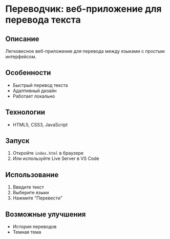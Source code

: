 # Переводчик: веб-приложение для перевода текста

## Описание
Легковесное веб-приложение для перевода между языками с простым интерфейсом.

## Особенности
- Быстрый перевод текста
- Адаптивный дизайн
- Работает локально

## Технологии
- HTML5, CSS3, JavaScript

## Запуск
1. Откройте `index.html` в браузере
2. Или используйте Live Server в VS Code

## Использование
1. Введите текст
2. Выберите языки
3. Нажмите "Перевести"

## Возможные улучшения
- История переводов
- Темная тема
